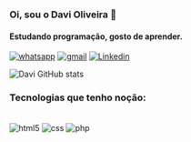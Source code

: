 ### Oi, sou o Davi Oliveira 👋

#### Estudando programação, gosto de aprender.

[![whatsapp](https://img.shields.io/badge/WhatsApp-25D366?style=for-the-badge&logo=whatsapp&logoColor=white)](https://wa.me/981480390.)
[![gmail](https://img.shields.io/badge/Gmail-D14836?style=for-the-badge&logo=gmail&logoColor=white)](https:malito:avi.224@gmail.com)
[![Linkedin](https://img.shields.io/badge/LinkedIn-0077B5?style=for-the-badge&logo=linkedin&logoColor=white)](https://www.linkedin.com/in/davi-oliveira-97b660317/)


![Davi GitHub stats](https://github-readme-stats.vercel.app/api?username=Davioliveria&show_icons=true&theme=tokyonight)


### Tecnologias que tenho noção:
<div style="display:inline_block"><br/>
  <img align="center" alt="html5" src="https://img.shields.io/badge/HTML5-E34F26?style=for-the-badge&logo=html5&logoColor=white" />
  <img align="center" alt="css" src="https://img.shields.io/badge/CSS-239120?&style=for-the-badge&logo=css3&logoColor=white" />
  <img align="center" alt="php" src="https://img.shields.io/badge/PHP-777BB4?style=for-the-badge&logo=php&logoColor=white" />
</div>

